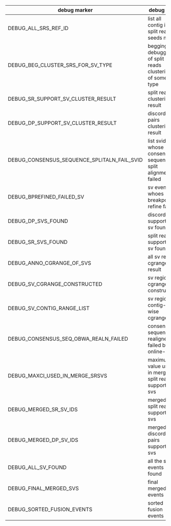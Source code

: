 debug marker|debug info
------------|----------
DEBUG_ALL_SRS_REF_ID| list all contig id of split read seeds met
DEBUG_BEG_CLUSTER_SRS_FOR_SV_TYPE|begging debugging of split reads clustering of some sv type
DEBUG_SR_SUPPORT_SV_CLUSTER_RESULT|split reads clustering result
DEBUG_DP_SUPPORT_SV_CLUSTER_RESULT|discordant pairs clustering result
DEBUG_CONSENSUS_SEQUENCE_SPLITALN_FAIL_SVID|list svid whose consensus sequence split alignment failed
DEBUG_BPREFINED_FAILED_SV|sv event whoes breakpoint refine failed
DEBUG_DP_SVS_FOUND|discordant supporting sv found
DEBUG_SR_SVS_FOUND|split reads supporting sv found
DEBUG_ANNO_CGRANGE_OF_SVS|all sv region cgrange result
DEBUG_SV_CGRANGE_CONSTRUCTED|sv region cgrange constructed
DEBUG_SV_CONTIG_RANGE_LIST|sv region contig-wise cgrange
DEBUG_CONSENSUS_SEQ_OBWA_REALN_FAILED|consensus sequence realigned failed by online-bwa
DEBUG_MAXCI_USED_IN_MERGE_SRSVS|maximum ci value used in merge split read supporting svs
DEBUG_MERGED_SR_SV_IDS|merged split reads supporting svs
DEBUG_MERGED_DP_SV_IDS|merged discordant pairs supporting svs
DEBUG_ALL_SV_FOUND|all the sv events found
DEBUG_FINAL_MERGED_SVS|final merged sv events
DEBUG_SORTED_FUSION_EVENTS|sorted fusion events